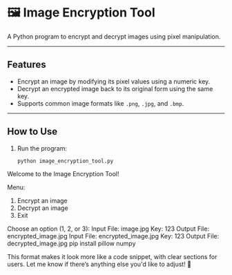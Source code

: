 # 🖼️ Image Encryption Tool

A Python program to encrypt and decrypt images using pixel manipulation.

---

## Features

- Encrypt an image by modifying its pixel values using a numeric key.
- Decrypt an encrypted image back to its original form using the same key.
- Supports common image formats like `.png`, `.jpg`, and `.bmp`.

---

## How to Use

1. Run the program:
   ```bash
   python image_encryption_tool.py
Welcome to the Image Encryption Tool!

Menu:
1. Encrypt an image
2. Decrypt an image
3. Exit

Choose an option (1, 2, or 3):
Input File: image.jpg
Key: 123
Output File: encrypted_image.jpg
Input File: encrypted_image.jpg
Key: 123
Output File: decrypted_image.jpg
pip install pillow numpy

This format makes it look more like a code snippet, with clear sections for users. Let me know if there’s anything else you'd like to adjust! 🚀
